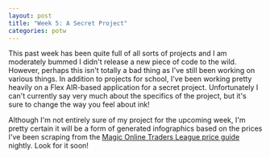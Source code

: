 ```yaml
---
layout: post
title: "Week 5: A Secret Project"
categories: potw
---
```

This past week has been quite full of all sorts of projects and I am moderately bummed I didn't release a new piece of code to the wild.  However, perhaps this isn't totally a bad thing as I've still been working on various things.  In addition to projects for school, I've been working pretty heavily on a Flex AIR-based application for a secret project.  Unfortunately I can't currently say very much about the specifics of the project, but it's sure to change the way you feel about ink!

Although I'm not entirely sure of my project for the upcoming week, I'm pretty certain it will be a form of generated infographics based on the prices I've been scraping from the [Magic Online Traders League price guide](http://www.magictraders.com/pricelists/) nightly.  Look for it soon!
